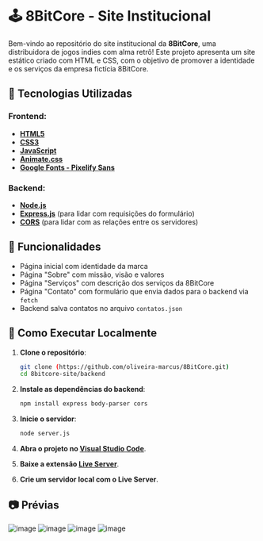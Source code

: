 # 🕹️ 8BitCore - Site Institucional

Bem-vindo ao repositório do site institucional da **8BitCore**, uma distribuidora de jogos indies com alma retrô! Este projeto apresenta um site estático criado com HTML e CSS, com o objetivo de promover a identidade e os serviços da empresa fictícia 8BitCore.

## 🎨 Tecnologias Utilizadas

### Frontend:
- **[HTML5](https://developer.mozilla.org/en-US/docs/Web/HTML)**
- **[CSS3](https://developer.mozilla.org/pt-BR/docs/Web/CSS)**
- **[JavaScript](https://developer.mozilla.org/pt-BR/docs/Web/JavaScript)**
- **[Animate.css](https://animate.style/)**
- **[Google Fonts - Pixelify Sans](https://fonts.google.com/specimen/Pixelify+Sans)**

### Backend:
- **[Node.js](https://nodejs.org/en)**
- **[Express.js](https://expressjs.com/)** (para lidar com requisições do formulário)
- **[CORS](https://developer.mozilla.org/en-US/docs/Web/HTTP/Guides/CORS)** (para lidar com as relações entre os servidores)

## 📌 Funcionalidades

- Página inicial com identidade da marca
- Página "Sobre" com missão, visão e valores
- Página "Serviços" com descrição dos serviços da 8BitCore
- Página "Contato" com formulário que envia dados para o backend via `fetch`
- Backend salva contatos no arquivo `contatos.json`

## 🚀 Como Executar Localmente

1. **Clone o repositório**:
   ```bash
   git clone (https://github.com/oliveira-marcus/8BitCore.git)
   cd 8bitcore-site/backend

2. **Instale as dependências do backend**:
   ```bash
   npm install express body-parser cors

3. **Inicie o servidor**:
   ```bash
   node server.js

4. **Abra o projeto no [Visual Studio Code](https://code.visualstudio.com/)**.

5. **Baixe a extensão [Live Server](https://marketplace.visualstudio.com/items?itemName=ritwickdey.LiveServer)**.

6. **Crie um servidor local com o Live Server**.
   
## 📷 Prévias

![image](https://github.com/user-attachments/assets/9eafd491-7dc6-40a4-a0e1-52ff49a3ec1d)
![image](https://github.com/user-attachments/assets/4219ee81-f771-4843-ab79-ca495537d5e9)
![image](https://github.com/user-attachments/assets/bac79ad0-298a-48d9-a159-e5684d58bd16)
![image](https://github.com/user-attachments/assets/9338dc9c-d1d1-4f0f-908b-c4bc9e6419fe)

